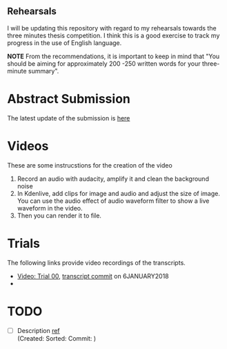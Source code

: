 Rehearsals
---

I will be updating this repository with regard to my rehearsals towards the three
minutes thesis competition. I think this is a good exercise to track my progress
in the use of English language.

**NOTE** From the recommendations, it is important to keep in mind that
"You should be aiming for approximately 200 -250 written words for your
three-minute summary".


# Abstract Submission

The latest update of the submission is
[here](https://github.com/mxochicale/3minutesthesis/blob/master/rehearsals/SUBMISSION.md)



# Videos
These are some instrucstions for the creation of the video
1. Record an audio with audacity, amplify it and clean the background noise
2. In Kdenlive, add clips for image and audio and adjust the size of image. You can use the audio effect of audio waveform filter to show a live 
waveform in the video. 
3. Then you can render it to file.



# Trials
The following links provide video recordings of the transcripts.

* [Video: Trial 00](https://www.youtube.com/watch?v=UMBJ7VPZSnU), [transcript commit](https://github.com/mxochicale/3minutesthesis/commit/ae7c0a5a293578f60d66539454cb0b58f99003ca#diff-23d0229db62317f7ff1b57244845ff08) on 6JANUARY2018
*



# TODO
- [ ] Description [ref](https://)  
	(Created: Sorted: Commit: )

